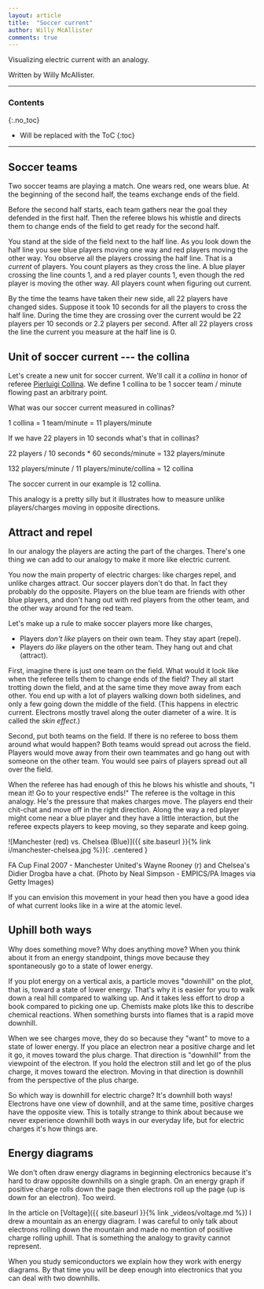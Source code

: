 ```yaml
---
layout: article
title:  "Soccer current"
author: Willy McAllister
comments: true
---
```


Visualizing electric current with an analogy.

Written by Willy McAllister.

----

### Contents
{:.no_toc}

* Will be replaced with the ToC
{:toc}

----

## Soccer teams

Two soccer teams are playing a match. One wears red, one wears blue. At the beginning of the second half, the teams exchange ends of the field.

Before the second half starts, each team gathers near the goal they defended in the first half. Then the referee blows his whistle and directs them to change ends of the field to get ready for the second half. 

You stand at the side of the field next to the half line. As you look down the half line you see blue players moving one way and red players moving the other way. You observe all the players crossing the half line. That is a *current* of players. You count players as they cross the line. A blue player crossing the line counts 1, and a red player counts 1, even though the red player is moving the other way. All players count when figuring out current. 

By the time the teams have taken their new side, all 22 players have changed sides. Suppose it took 10 seconds for all the players to cross the half line. During the time they are crossing over the current would be 22 players per 10 seconds or 2.2 players per second. After all 22 players cross the line the current you measure at the half line is 0. 

## Unit of soccer current --- the collina

Let's create a new unit for soccer current. We'll call it a *collina* in honor of referee [Pierluigi Collina](https://en.wikipedia.org/wiki/Pierluigi_Collina). We define 1 collina to be 1 soccer team / minute flowing past an arbitrary point. 

What was our soccer current measured in collinas?

1 collina = 1 team/minute = 11 players/minute

If we have 22 players in 10 seconds what's that in collinas? 

22 players / 10 seconds * 60 seconds/minute = 132 players/minute

132 players/minute / 11 players/minute/collina = 12 collina

The soccer current in our example is 12 collina.

This analogy is a pretty silly but it illustrates how to measure unlike players/charges moving in opposite directions.

## Attract and repel

In our analogy the players are acting the part of the charges. There's one thing we can add to our analogy to make it more like electric current. 

You now the main property of electric charges: like charges repel, and unlike charges attract. Our soccer players don't do that. In fact they probably do the opposite. Players on the blue team are friends with other blue players, and don't hang out with red players from the other team, and the other way around for the red team.

Let's make up a rule to make soccer players more like charges,

* Players *don't like* players on their own team. They stay apart (repel). 
* Players *do like* players on the other team. They hang out and chat (attract).

First, imagine there is just one team on the field. What would it look like when the referee tells them to change ends of the field? They all start trotting down the field, and at the same time they move away from each other. You end up with a lot of players walking down both sidelines, and only a few going down the middle of the field. (This happens in electric current. Electrons mostly travel along the outer diameter of a wire. It is called the *skin effect*.)

Second, put both teams on the field. If there is no referee to boss them around what would happen? Both teams would spread out across the field. Players would move away from their own teammates and go hang out with someone on the other team. You would see pairs of players spread out all over the field. 

When the referee has had enough of this he blows his whistle and shouts, "I mean it! Go to your respective ends!" The referee is the voltage in this analogy. He's the pressure that makes charges move. The players end their chit-chat and move off in the right direction. Along the way a red player might come near a blue player and they have a little interaction, but the referee expects players to keep moving, so they separate and keep going. 

![Manchester (red) vs. Chelsea (Blue)]({{ site.baseurl }}{% link i/manchester-chelsea.jpg %}){: .centered }
<p class="caption">FA Cup Final 2007 - Manchester United's Wayne Rooney (r) and Chelsea's Didier Drogba have a chat. (Photo by Neal Simpson - EMPICS/PA Images via Getty Images)
</p>

If you can envision this movement in your head then you have a good idea of what current looks like in a wire at the atomic level.

## Uphill both ways

Why does something move? Why does anything move? When you think about it from an energy standpoint, things move because they spontaneously go to a state of lower energy. 

If you plot energy on a vertical axis, a particle moves "downhill" on the plot, that is, toward a state of lower energy. That's why it is easier for you to walk down a real hill compared to walking up. And it takes less effort to drop a book compared to picking one up. Chemists make plots like this to describe chemical reactions. When something bursts into flames that is a rapid move downhill.

When we see charges move, they do so because they "want" to move to a state of lower energy. If you place an electron near a positive charge and let it go, it moves toward the plus charge. That direction is "downhill" from the viewpoint of the electron. If you hold the electron still and let go of the plus charge, it moves toward the electron. Moving in that direction is downhill from the perspective of the plus charge. 

So which way is downhill for electric charge? It's downhill both ways! Electrons have one view of downhill, and at the same time, positive charges have the opposite view. This is totally strange to think about because we never experience downhill both ways in our everyday life, but for electric charges it's how things are. 

## Energy diagrams

We don't often draw energy diagrams in beginning electronics because it's hard to draw opposite downhills on a single graph. On an energy graph if positive charge rolls down the page then electrons roll up the page (up is down for an electron). Too weird. 

In the article on [Voltage]({{ site.baseurl }}{% link _videos/voltage.md %}) I drew a mountain as an energy diagram. I was careful to only talk about electrons rolling down the mountain and made no mention of positive charge rolling uphill. That is something the analogy to gravity cannot represent.

When you study semiconductors we explain how they work with energy diagrams. By that time you will be deep enough into electronics that you can deal with two downhills. 
